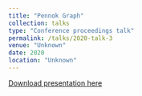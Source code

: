 ```yaml
---
title: "Pennok Graph"
collection: talks
type: "Conference proceedings talk"
permalink: /talks/2020-talk-3
venue: "Unknown"
date: 2020
location: "Unknown"
---
```



[Download presentation here](http://yudinev.github.io/files/Pennok.ppt)
